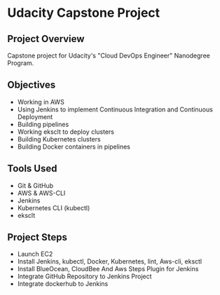 # Udacity Capstone Project 

## Project Overview

Capstone project for Udacity's "Cloud DevOps Engineer" Nanodegree Program.



## Objectives

- Working in AWS
- Using Jenkins to implement Continuous Integration and Continuous Deployment
- Building pipelines
- Working eksclt to deploy clusters
- Building Kubernetes clusters
- Building Docker containers in pipelines


## Tools Used

- Git & GitHub
- AWS & AWS-CLI
- Jenkins
- Kubernetes CLI (kubectl)
- eksclt

## Project Steps

- Launch  EC2
- Install Jenkins, kubectl, Docker, Kubernetes, lint, Aws-cli, eksctl
- Install BlueOcean, CloudBee And Aws Steps Plugin for Jenkins
- Integrate GitHub Repository to Jenkins Project
- Integrate dockerhub to Jenkins
